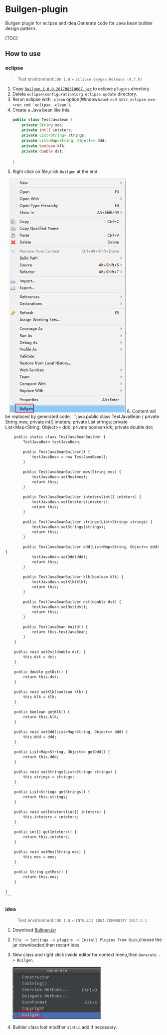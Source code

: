 # Builgen-plugin
Builgen plugin for eclipse and idea.Generate code for Java bean builder design pattern.

[TOC]

## How to use
### eclipse
> Test environment:`JDK 1.8` + `Eclipse Oxygen Release (4.7.0)`

1. Copy [`Builgen_1.0.0.201708310007.jar`](https://github.com/Vabshroo/Builgen-plugin/blob/master/eclipse/Builgen/Builgen_1.0.0.201708310007.jar) to eclipse `plugins` directory.
2. Delete `eclipse\configuration\org.eclipse.update` directory.
3. Rerun eclipse with `-clean` option(Windows:`cmd->cd $dir_eclipse.exe->run cmd 'eclipse -clean'`).
4. Create a Java bean like this.
    ```java
    public class TestJavaBean {
        private String mes;
        private int[] inteters;
        private List<String> strings;
        private List<Map<String, Object>> ddd;
        private boolean klk;
        private double dst;

    }
    ```
5. Right click on file,click `Builgen` at the end.

    ![eclipse-rk](eclipse/Builgen/screenshot/eclipse-rk.png)
6. Content will be replaced by generated code.
    ```java
    public class TestJavaBean {
        private String mes;
        private int[] inteters;
        private List<String> strings;
        private List<Map<String, Object>> ddd;
        private boolean klk;
        private double dst;

        public static class TestJavaBeanBuilder {
            TestJavaBean testJavaBean;

            public TestJavaBeanBuilder() {
                testJavaBean = new TestJavaBean();
            }

            public TestJavaBeanBuilder mes(String mes) {
                testJavaBean.setMes(mes);
                return this;
            }

            public TestJavaBeanBuilder inteters(int[] inteters) {
                testJavaBean.setInteters(inteters);
                return this;
            }

            public TestJavaBeanBuilder strings(List<String> strings) {
                testJavaBean.setStrings(strings);
                return this;
            }

            public TestJavaBeanBuilder ddd(List<Map<String, Object>> ddd) {
                testJavaBean.setDdd(ddd);
                return this;
            }

            public TestJavaBeanBuilder klk(boolean klk) {
                testJavaBean.setKlk(klk);
                return this;
            }

            public TestJavaBeanBuilder dst(double dst) {
                testJavaBean.setDst(dst);
                return this;
            }

            public TestJavaBean build() {
                return this.testJavaBean;
            }
        }

        public void setDst(double dst) {
            this.dst = dst;
        }

        public double getDst() {
            return this.dst;
        }

        public void setKlk(boolean klk) {
            this.klk = klk;
        }

        public boolean getKlk() {
            return this.klk;
        }

        public void setDdd(List<Map<String, Object>> ddd) {
            this.ddd = ddd;
        }

        public List<Map<String, Object>> getDdd() {
            return this.ddd;
        }

        public void setStrings(List<String> strings) {
            this.strings = strings;
        }

        public List<String> getStrings() {
            return this.strings;
        }

        public void setInteters(int[] inteters) {
            this.inteters = inteters;
        }

        public int[] getInteters() {
            return this.inteters;
        }

        public void setMes(String mes) {
            this.mes = mes;
        }

        public String getMes() {
            return this.mes;
        }

    }
    ```
### idea
> Test environment:`JDK 1.8` + `INTELLIJ IDEA COMMUNITY 2017.2.1`

1. Download [Builgen.jar](https://github.com/Vabshroo/Builgen-plugin/blob/master/idea/Builgen/Builgen.jar)
2. `File -> Settings -> plugins -> Install Plugins From Disk`,choose the jar downloaded,then restart idea.
3. New class and right click inside editor for context menu,then `Generate -> Builgen`.

    ![](idea\Builgen/screenshot/idea-rk.png)
4. Builder class lost modifier `static`,add if necessary.
